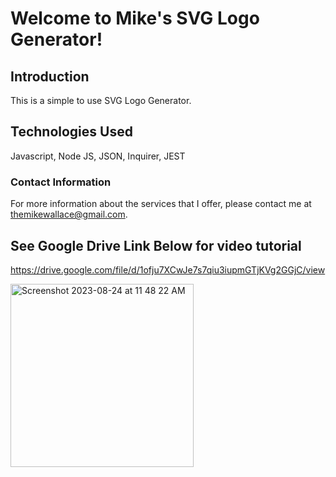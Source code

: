 # Welcome to Mike's SVG Logo Generator! #

## Introduction ##

This is a simple to use SVG Logo Generator.

## Technologies Used ##

Javascript, Node JS, JSON, Inquirer, JEST

### Contact Information ###

For more information about the services that I offer, please contact me at themikewallace@gmail.com.

## See Google Drive Link Below for video tutorial ##

[
](https://drive.google.com/file/d/1ofju7XCwJe7s7qiu3iupmGTjKVg2GGjC/view)https://drive.google.com/file/d/1ofju7XCwJe7s7qiu3iupmGTjKVg2GGjC/view


<img width="293" alt="Screenshot 2023-08-24 at 11 48 22 AM" src="https://github.com/MikeWentForth/SVG-Logo-Maker/assets/132107748/e0b53ca9-85ac-4ddd-bdea-e2c06fb9d086">
